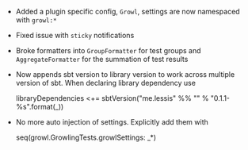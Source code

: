 * Added a plugin specific config, `Growl`, settings are now namespaced with `growl:*`

* Fixed issue with `sticky` notifications

* Broke formatters into `GroupFormatter` for test groups and `AggregateFormatter` for the summation of test results

* Now appends sbt version to library version to work across multiple version of sbt. When declaring library dependency use

    libraryDependencies <+= sbtVersion("me.lessis" %% "" % "0.1.1-%s".format(_))

*  No more auto injection of settings. Explicitly add them with

    seq(growl.GrowlingTests.growlSettings: _*)

